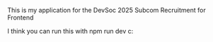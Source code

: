 This is my application for the DevSoc 2025 Subcom Recruitment for Frontend 

I think you can run this with npm run dev c: 
